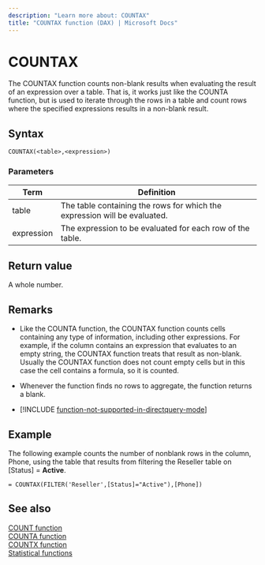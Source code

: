 ```yaml
---
description: "Learn more about: COUNTAX"
title: "COUNTAX function (DAX) | Microsoft Docs"
---
```

# COUNTAX

The COUNTAX function counts non-blank results when evaluating the result of an expression over a table. That is, it works just like the COUNTA function, but is used to iterate through the rows in a table and count rows where the specified expressions results in a non-blank result.  
  
## Syntax  
  
```dax
COUNTAX(<table>,<expression>)  
```
  
### Parameters
  
|Term|Definition|  
|--------|--------------|  
|table|The table containing the rows for which the expression will be evaluated.|  
|expression|The expression to be evaluated for each row of the table.|  
  
## Return value

A whole number.  
  
## Remarks

- Like the COUNTA function, the COUNTAX function counts cells containing any type of information, including other expressions. For example, if the column contains an expression that evaluates to an empty string, the COUNTAX function treats that result as non-blank. Usually the COUNTAX function does not count empty cells but in this case the cell contains a formula, so it is counted.  
  
- Whenever the function finds no rows to aggregate, the function returns a blank.

- [!INCLUDE [function-not-supported-in-directquery-mode](includes/function-not-supported-in-directquery-mode.md)]
  
## Example

The following example counts the number of nonblank rows in the column, Phone, using the table that results from filtering the Reseller table on [Status] = **Active**.  
  
```dax
= COUNTAX(FILTER('Reseller',[Status]="Active"),[Phone])  
```
  
## See also

[COUNT function](count-function-dax.md)  
[COUNTA function](counta-function-dax.md)  
[COUNTX function](countx-function-dax.md)  
[Statistical functions](statistical-functions-dax.md)  
